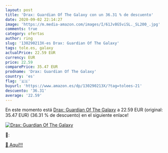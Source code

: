 ```yaml
---
layout: post
title: 'Drax: Guardian Of The Galaxy con un 36.31 % de descuento'
date: 2020-09-02 22:14:27
image: 'https://m.media-amazon.com/images/I/61Jv8G5viSL._SL200_.jpg'
comments: true
category: ofertas
author: ring
slug: '130290213X-es Drax: Guardian Of The Galaxy'
tags: tole.es, galaxy
actualPrice: 22.59 EUR
currency: EUR
price: 22.59
comparePrice: 35.47 EUR
prodname: 'Drax: Guardian Of The Galaxy'
country: 'es'
flag: '🇪🇸'
buyurl: 'https://www.amazon.es/dp/130290213X/?tag=tolees-21'
descuento: '36.31'
average: '22.59'
---
```


En este momento está [Drax: Guardian Of The Galaxy](https://www.amazon.es/dp/130290213X/?tag=tolees-21) a 22.59 EUR (original: 35.47 EUR) (36.31 %  de descuento) en el siguiente enlace!

[![Drax: Guardian Of The Galaxy](https://m.media-amazon.com/images/I/61Jv8G5viSL._SL200_.jpg)](https://www.amazon.es/dp/130290213X/?tag=tolees-21)

🔎:


[🛒 Aquí!!!](https://www.amazon.es/dp/130290213X/?tag=tolees-21)
